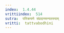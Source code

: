 ```yaml
---
index:  1.4.44
vrittiindex:  514
sutra:  पस्क्रियणे संप्रदानमन्यतस्याम्
vritti:  tattvabodhini 
---
```





